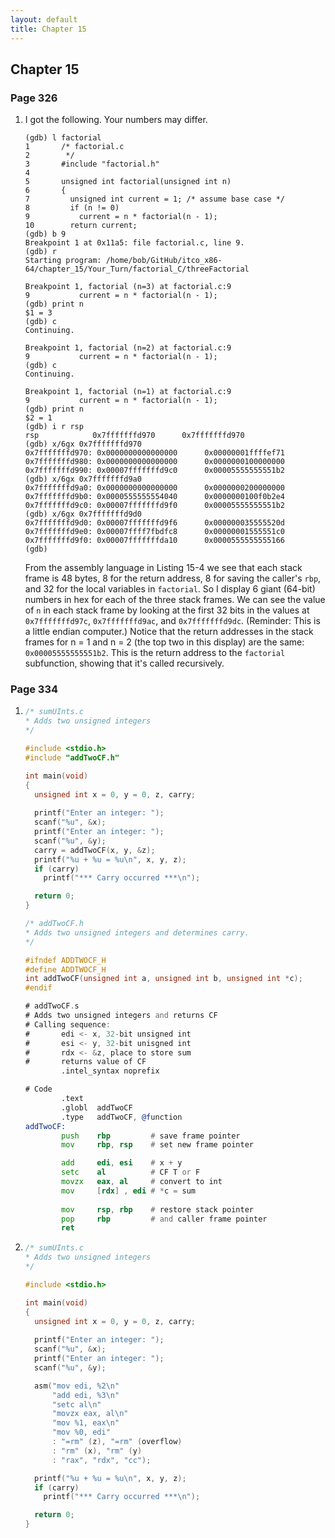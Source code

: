 ```yaml
---
layout: default
title: Chapter 15
---
```


## Chapter 15

### Page 326
1.  I got the following. Your numbers may differ.
    ```
    (gdb) l factorial
    1       /* factorial.c
    2        */
    3       #include "factorial.h"
    4
    5       unsigned int factorial(unsigned int n)
    6       {
    7         unsigned int current = 1; /* assume base case */
    8         if (n != 0)
    9           current = n * factorial(n - 1);
    10        return current;
    (gdb) b 9
    Breakpoint 1 at 0x11a5: file factorial.c, line 9.
    (gdb) r
    Starting program: /home/bob/GitHub/itco_x86-64/chapter_15/Your_Turn/factorial_C/threeFactorial 

    Breakpoint 1, factorial (n=3) at factorial.c:9
    9           current = n * factorial(n - 1);
    (gdb) print n
    $1 = 3
    (gdb) c
    Continuing.

    Breakpoint 1, factorial (n=2) at factorial.c:9
    9           current = n * factorial(n - 1);
    (gdb) c
    Continuing.

    Breakpoint 1, factorial (n=1) at factorial.c:9
    9           current = n * factorial(n - 1);
    (gdb) print n
    $2 = 1
    (gdb) i r rsp
    rsp            0x7fffffffd970      0x7fffffffd970
    (gdb) x/6gx 0x7fffffffd970
    0x7fffffffd970: 0x0000000000000000      0x00000001ffffef71
    0x7fffffffd980: 0x0000000000000000      0x0000000100000000
    0x7fffffffd990: 0x00007fffffffd9c0      0x00005555555551b2
    (gdb) x/6gx 0x7fffffffd9a0
    0x7fffffffd9a0: 0x0000000000000000      0x0000000200000000
    0x7fffffffd9b0: 0x0000555555554040      0x0000000100f0b2e4
    0x7fffffffd9c0: 0x00007fffffffd9f0      0x00005555555551b2
    (gdb) x/6gx 0x7fffffffd9d0
    0x7fffffffd9d0: 0x00007fffffffd9f6      0x000000035555520d
    0x7fffffffd9e0: 0x00007ffff7fbdfc8      0x00000001555551c0
    0x7fffffffd9f0: 0x00007fffffffda10      0x0000555555555166
    (gdb) 
    ```
    From the assembly language in Listing 15-4 we see that each stack frame is 48 bytes, 8 for the return address, 8 for saving the caller's `rbp`, and 32 for the local variables in `factorial`. So I display 6 giant (64-bit) numbers in hex for each of the three stack frames. We can see the value of `n` in each stack frame by looking at the first 32 bits in the values at `0x7fffffffd97c`, `0x7fffffffd9ac`, and `0x7fffffffd9dc`. (Reminder: This is a little endian computer.) Notice that the return addresses in the stack frames for n = 1 and n = 2 (the top two in this display) are the same: `0x00005555555551b2`. This is the return address to the `factorial` subfunction, showing that it's called recursively.

### Page 334
1.  
    ```c
    /* sumUInts.c
    * Adds two unsigned integers
    */

    #include <stdio.h>
    #include "addTwoCF.h"

    int main(void)
    {
      unsigned int x = 0, y = 0, z, carry;
      
      printf("Enter an integer: ");
      scanf("%u", &x);
      printf("Enter an integer: ");
      scanf("%u", &y);
      carry = addTwoCF(x, y, &z);
      printf("%u + %u = %u\n", x, y, z);
      if (carry)
        printf("*** Carry occurred ***\n");

      return 0;
    }
    ```
    ```c
    /* addTwoCF.h
    * Adds two unsigned integers and determines carry.
    */

    #ifndef ADDTWOCF_H
    #define ADDTWOCF_H
    int addTwoCF(unsigned int a, unsigned int b, unsigned int *c);
    #endif
    ```
    ```asm
    # addTwoCF.s
    # Adds two unsigned integers and returns CF
    # Calling sequence:
    #       edi <- x, 32-bit unsigned int
    #       esi <- y, 32-bit unisgned int
    #       rdx <- &z, place to store sum
    #       returns value of CF
            .intel_syntax noprefix

    # Code
            .text
            .globl  addTwoCF
            .type   addTwoCF, @function
    addTwoCF:
            push    rbp         # save frame pointer
            mov     rbp, rsp    # set new frame pointer

            add     edi, esi    # x + y
            setc    al          # CF T or F
            movzx   eax, al     # convert to int
            mov     [rdx] , edi # *c = sum
            
            mov     rsp, rbp    # restore stack pointer
            pop     rbp         # and caller frame pointer
            ret
    ```

2.  
    ```c
    /* sumUInts.c
    * Adds two unsigned integers
    */

    #include <stdio.h>

    int main(void)
    {
      unsigned int x = 0, y = 0, z, carry;
      
      printf("Enter an integer: ");
      scanf("%u", &x);
      printf("Enter an integer: ");
      scanf("%u", &y);

      asm("mov edi, %2\n"
          "add edi, %3\n"
          "setc al\n"
          "movzx eax, al\n"
          "mov %1, eax\n"
          "mov %0, edi"
          : "=rm" (z), "=rm" (overflow)
          : "rm" (x), "rm" (y)
          : "rax", "rdx", "cc");

      printf("%u + %u = %u\n", x, y, z);
      if (carry)
        printf("*** Carry occurred ***\n");

      return 0;
    }
    ```

